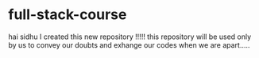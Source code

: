 # full-stack-course
hai sidhu I created this new repository !!!!!
this repository will be used only by us to convey our doubts and exhange our codes when we are apart.....
